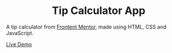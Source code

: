 <div align="center"><h1>Tip Calculator App</h1></div>

A tip calculator from [Frontent Mentor](https://www.frontendmentor.io/), made using HTML, CSS and JavaScript.

[Live Demo](https://tip-calculator-app.surge.sh)

